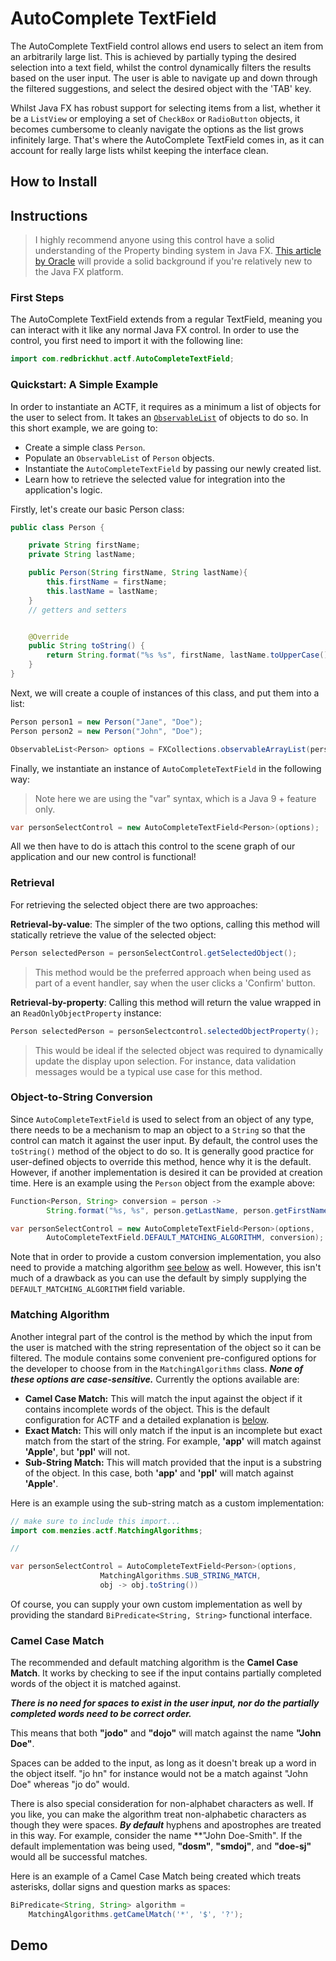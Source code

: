 # AutoComplete TextField

The AutoComplete TextField control allows end users to select an item from an arbitrarily large list. This is achieved by partially typing the desired selection into a text field, whilst the control dynamically filters the results based on the user input. The user is able to navigate up and down through the filtered suggestions, and select the desired object with the 'TAB' key.

Whilst Java FX has robust support for selecting items from a list, whether it be a `ListView` or employing a set of `CheckBox` or `RadioButton` objects, it becomes cumbersome to cleanly navigate the options as the list grows infinitely large. That's where the AutoComplete TextField comes in, as it can account for really large lists whilst keeping the interface clean.

## How to Install

## Instructions

> I highly recommend anyone using this control have a solid understanding of the Property binding system in Java FX. [This article by Oracle](https://docs.oracle.com/javafx/2/binding/jfxpub-binding.htm#:~:text=JavaFX%20properties%20are%20often%20used,in%20a%20variety%20of%20applications.) will provide a solid background if you're relatively new to the Java FX platform.

### First Steps

The AutoComplete TextField extends from a regular TextField, meaning you can interact with it like any normal Java FX control. In order to use the control, you first need to import it with the following line:
```java
import com.redbrickhut.actf.AutoCompleteTextField;
```

### Quickstart: A Simple Example

In order to instantiate an ACTF, it requires as a minimum a list of objects for the user to select from. It takes an [`ObservableList`](https://openjfx.io/javadoc/14/javafx.base/javafx/collections/ObservableList.html) of objects to do so. In this short example, we are going to:

* Create a simple class `Person`.
* Populate an `ObservableList` of `Person` objects.
* Instantiate the `AutoCompleteTextField` by passing our newly created list.
* Learn how to retrieve the selected value for integration into the application's logic.

Firstly, let's create our basic Person class:
```java
public class Person {

    private String firstName;
    private String lastName;

    public Person(String firstName, String lastName){
        this.firstName = firstName;
        this.lastName = lastName;
    }
    // getters and setters


    @Override
    public String toString() {
        return String.format("%s %s", firstName, lastName.toUpperCase());
    }
}
```
Next, we will create a couple of instances of this class, and put them into a list:

```java
Person person1 = new Person("Jane", "Doe");
Person person2 = new Person("John", "Doe");

ObservableList<Person> options = FXCollections.observableArrayList(person1, person2);

```
Finally, we instantiate an instance of `AutoCompleteTextField` in the following way:

> Note here we are using the "var" syntax, which is a Java 9 + feature only.

```java
var personSelectControl = new AutoCompleteTextField<Person>(options);
```

All we then have to do is attach this control to the scene graph of our application and our new control is functional! 


### Retrieval

For retrieving the selected object there are two approaches:

**Retrieval-by-value**: The simpler of the two options, calling this method will statically retrieve the value of the selected object:
```java
Person selectedPerson = personSelectControl.getSelectedObject();
```
> This method would be the preferred approach when being used as part of a event handler, say when the user clicks a 'Confirm' button.

**Retrieval-by-property**: Calling this method will return the value wrapped in an `ReadOnlyObjectProperty` instance:

```java
Person selectedPerson = personSelectcontrol.selectedObjectProperty();
```
> This would be ideal if the selected object was required to dynamically update the display upon selection. For instance, data validation messages would be a typical use case for this method.

### Object-to-String Conversion

Since `AutoCompleteTextField` is used to select from an object of any type, there needs to be a mechanism to map an object to a `String` so that the control can match it against the user input. By default, the control uses the `toString()` method of the object to do so. It is generally good practice for user-defined objects to override this method, hence why it is the default. However, if another implementation is desired it can be provided at creation time. Here is an example using the `Person` object from the example above:
```java
Function<Person, String> conversion = person -> 
        String.format("%s, %s", person.getLastName, person.getFirstName);

var personSelectControl = new AutoCompleteTextField<Person>(options,
        AutoCompleteTextField.DEFAULT_MATCHING_ALGORITHM, conversion);

```
Note that in order to provide a custom conversion implementation, you also need to provide a matching algorithm [see below](#matching-algorithm) as well. However, this isn't much of a drawback as you can use the default by simply supplying the `DEFAULT_MATCHING_ALGORITHM` field variable.

### Matching Algorithm

Another integral part of the control is the method by which the input from the user is matched with the string representation of the object so it can be filtered. The module contains some convenient pre-configured options for the developer to choose from in the `MatchingAlgorithms` class. **_None of these options are case-sensitive._** Currently the options available are:

* **Camel Case Match:** This will match the input against the object if it contains incomplete words of the object. This is the default configuration for ACTF and a detailed explanation is [below](#camel-case-match).
* **Exact Match:** This will only match if the input is an incomplete but exact match from the start of the string. For example, **'app'** will match against **'Apple'**, but **'ppl'** will not.
* **Sub-String Match:** This will match provided that the input is a substring of the object. In this case, both **'app'** and **'ppl'** will match against **'Apple'**.

Here is an example using the sub-string match as a custom implementation:

```java
// make sure to include this import...
import com.menzies.actf.MatchingAlgorithms;

//

var personSelectControl = AutoCompleteTextField<Person>(options,
                    MatchingAlgorithms.SUB_STRING_MATCH,
                    obj -> obj.toString())   
```
Of course, you can supply your own custom implementation as well by providing the standard `BiPredicate<String, String>` functional interface.


### Camel Case Match

The recommended and default matching algorithm is the **Camel Case Match**. It works by checking to see if the input contains partially completed words of the object it is matched against. 

**_There is no need for spaces to exist in the user input, nor do the partially completed words need to be correct order._** 

This means that both **"jodo"** and **"dojo"** will match against the name **"John Doe"**. 

Spaces can be added to the input, as long as it doesn't break up a word in the object itself.
"jo hn" for instance would not be a match against "John Doe" whereas "jo do" would.

There is also special consideration for non-alphabet characters as well. If you like, you can make the algorithm treat non-alphabetic characters as though they were spaces. **_By default_** hyphens and apostrophes are treated in this way. For example, consider the name **"John Doe-Smith". If the default implementation was being used, **"dosm"**, **"smdoj"**, and **"doe-sj"** would all be successful matches. 

Here is an example of a Camel Case Match being created which treats asterisks, dollar signs and question marks as spaces:

```java
BiPredicate<String, String> algorithm = 
    MatchingAlgorithms.getCamelMatch('*', '$', '?');
```

## Demo
